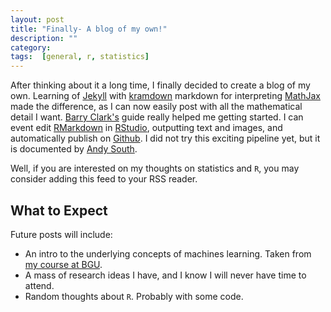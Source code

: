 ```yaml
---
layout: post
title: "Finally- A blog of my own!"
description: ""
category: 
tags:  [general, r, statistics]
---
```


After thinking about it a long time, I finally decided to create a blog of my own.
Learning of [Jekyll](http://jekyllrb.com/) with [kramdown](http://kramdown.gettalong.org/) markdown for interpreting  [MathJax](https://www.mathjax.org/) made the difference, as I can now easily post with all the mathematical detail I want. 
[Barry Clark's](http://www.smashingmagazine.com/2014/08/01/build-blog-jekyll-github-pages/) guide really helped me getting started.
I can event edit [RMarkdown](http://rmarkdown.rstudio.com/) in [RStudio](http://www.rstudio.com/), outputting text and images, and automatically publish on [Github](https://github.com/). 
I did not try this exciting pipeline yet, but it is documented by  [Andy South](http://andysouth.github.io/blog-setup/).

Well, if you are interested on my thoughts on statistics and `R`, you may consider adding this feed to your RSS reader. 

## What to Expect 

Future posts will include:

- An intro to the underlying concepts of machines learning. Taken from [my course at BGU](https://github.com/johnros/Intro2R).
- A mass of research ideas I have, and I know I will never have time to attend.
- Random thoughts about `R`. Probably with some code.